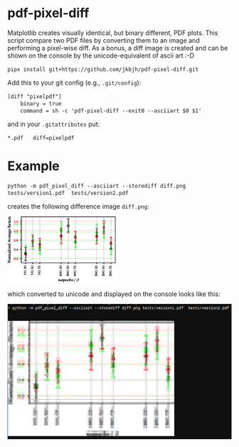 # pdf-pixel-diff

Matplotlib creates visually identical, but binary different, PDF
plots. This script compare two PDF files by converting them to an
image and performing a pixel-wise diff. As a bonus, a diff image is
created and can be shown on the console by the unicode-equivalent of
ascii art :-D

```
pipx install git+https://github.com/jkbjh/pdf-pixel-diff.git
```

Add this to your git config (e.g., `.git/config`):
```
[diff "pixelpdf"]
	binary = true
	command = sh -c 'pdf-pixel-diff --exit0 --asciiart $0 $1'
```

and in your `.gitattributes` put:
```
*.pdf	diff=pixelpdf
```

# Example

```
python -m pdf_pixel_diff --asciiart --storediff diff.png tests/version1.pdf  tests/version2.pdf
```

creates the following difference image `diff.png`:

![image](dreadme/diff.png)

which converted to unicode and displayed on the console looks like this:

![image](dreadme/diff-image-ascii.png)

